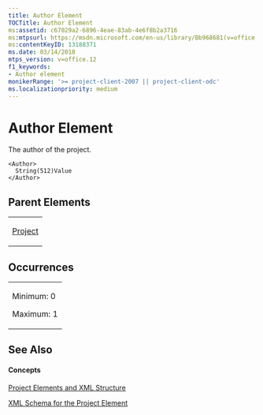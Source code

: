 ```yaml
---
title: Author Element
TOCTitle: Author Element
ms:assetid: c67029a2-6896-4eae-83ab-4e6f8b2a3716
ms:mtpsurl: https://msdn.microsoft.com/en-us/library/Bb968681(v=office.12)
ms:contentKeyID: 13188371
ms.date: 03/14/2018
mtps_version: v=office.12
f1_keywords:
- Author element
monikerRange: '>= project-client-2007 || project-client-odc'
ms.localizationpriority: medium
---
```


# Author Element




The author of the project.

    <Author>
      String(512)Value
    </Author>

## Parent Elements

<table>
<colgroup>
<col style="width: 100%" />
</colgroup>
<tbody>
<tr class="odd">
<td><p><a href="project-element.md">Project</a></p></td>
</tr>
</tbody>
</table>

## Occurrences

<table>
<colgroup>
<col style="width: 100%" />
</colgroup>
<tbody>
<tr class="odd">
<td><p>Minimum: 0</p>
<p>Maximum: 1</p></td>
</tr>
</tbody>
</table>

## See Also

#### Concepts

[Project Elements and XML Structure](project-elements-and-xml-structure.md)

[XML Schema for the Project Element](xml-schema-for-the-project-element.md)

